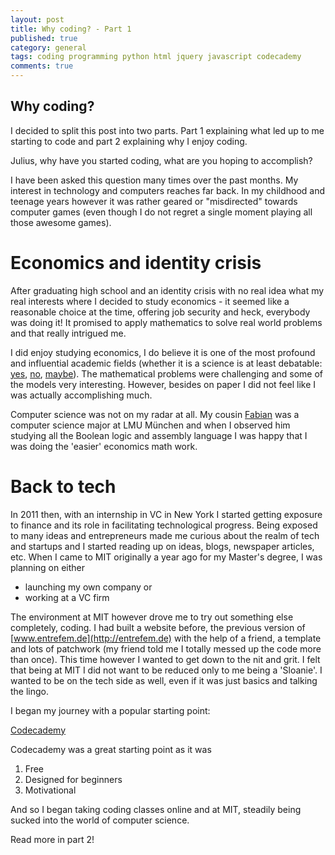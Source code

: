 ```yaml
---
layout: post
title: Why coding? - Part 1
published: true
category: general
tags: coding programming python html jquery javascript codecademy
comments: true
---
```


## Why coding?

<!-- Add part1 and part 2 hyperlinks so they are connected -->
I decided to split this post into two parts. Part 1 explaining what led up to me starting to code and part 2 explaining why I enjoy coding. 

<p class="message">
	Julius, why have you started coding, what are you hoping to accomplish?
</p>

I have been asked this question many times over the past months. My interest in technology and computers reaches far back. In my childhood and teenage years however it was rather geared or "misdirected" towards computer games (even though I do not regret a single moment playing all those awesome games). 

# Economics and identity crisis

After graduating high school and an identity crisis with no real idea what my real interests where I decided to study economics - it seemed like a reasonable choice at the time, offering job security and heck, everybody was doing it! It promised to apply mathematics to solve real world problems and that really intrigued me. 

I did enjoy studying economics, I do believe it is one of the most profound and influential academic fields (whether it is a science is at least debatable: [yes](http://www.nytimes.com/2013/10/21/opinion/yes-economics-is-a-science.html), [no](http://www.thecrimson.com/article/2013/12/13/economics-science-wang/), [maybe](http://www.project-syndicate.org/commentary/robert-j--shilleron-whether-he-is-a-scientist)). The mathematical problems were challenging and some of the models very interesting. However, besides on paper I did not feel like I was actually accomplishing much. 

Computer science was not on my radar at all. My cousin [Fabian](https://de.linkedin.com/in/fabianruffy) was a computer science major at LMU München and when I observed him studying all the Boolean logic and assembly language I was happy that I was doing the 'easier' economics math work. 


# Back to tech

In 2011 then, with an internship in VC in New York I started getting exposure to finance and its role in facilitating technological progress. Being exposed to many ideas and entrepreneurs made me curious about the realm of tech and startups and I started reading up on ideas, blogs, newspaper articles, etc. When I came to MIT originally a year ago for my Master's degree, I was planning on either 

* launching my own company or
* working at a VC firm

The environment at MIT however drove me to try out something else completely, coding. I had built a website before, the previous version of [www.entrefem.de](http://entrefem.de) with the help of a friend, a template and lots of patchwork (my friend told me I totally messed up the code more than once). This time however I wanted to get down to the nit and grit. I felt that being at MIT I did not want to be reduced only to me being a 'Sloanie'. I wanted to be on the tech side as well, even if it was just basics and talking the lingo. 

I began my journey with a popular starting point: 

[Codecademy](www.cadecademy.org)

Codecademy was a great starting point as it was

1. Free
2. Designed for beginners
3. Motivational

And so I began taking coding classes online and at MIT, steadily being sucked into the world of computer science. 

Read more in part 2!